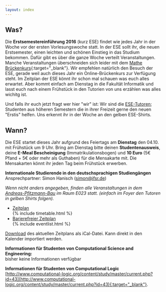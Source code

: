 ```yaml
---
layout: index
---
```


## Was?

Die **Erstsemestereinführung 2016** (kurz ESE) findet wie jedes Jahr in der Woche vor der ersten Vorlesungswoche statt. In der ESE sollt ihr, die neuen Erstsemester, einen leichten und schönen Einstieg in das Studium bekommen. Dafür gibt es über die ganze Woche verteilt Veranstaltungen. Manche Veranstaltungen überschneiden sich leider mit dem [Mathe Brückenkurs](https://tu-dresden.de/mn/math/studium/lehrangebot/brueckenkurs){:target="_blank"}. Wir empfehlen natürlich den Besuch der ESE, gerade weil auch dieses Jahr ein Online-Brückenkurs zur Verfügung steht. Im Zeitplan der ESE könnt ihr schon mal schauen was euch alles erwartet. Aber kommt einfach am Dienstag in die Fakultät Informatik und lasst euch nach einem Frühstück in den Tutorien von uns erzählen was alles wichitg ist.


Und falls ihr euch jetzt fragt wer hier "wir" ist: Wir sind die [ESE-Tutoren](fotos.html); Studenten aus höheren Semestern die in ihrer Freizeit gerne den neuen "Erstis" helfen. Uns erkennt ihr in der Woche an den gelben ESE-Shirts.


## Wann?

Die ESE startet dieses Jahr aufgrund des Feiertags am **Dienstag** den 04.10. mit Frühstück um 9 Uhr. Bring am Dienstag bitte deinen **Studentenausweis**, deine **E-Meal Bescheinigung** (Immatrikulationsbogen) und **10 Euro** (5€ Pfand + 5€ oder mehr als Guthaben) für die Mensakarte mit. Die Mensakarten könnt ihr jeden Tag beim Frühstück erwerben.

**Internationale Studierende in den deutschsprachigen Studiengängen**  
Ansprechpartner: Simon Hanisch (simon@ifsr.de)

*Wenn nicht anders angegeben, finden alle Veranstaltungen in dem [Andreas-Pfitzmann-Bau](https://navigator.tu-dresden.de/karten/dresden/geb/apb) im Raum E023 statt. (einfach im Foyer den Tutoren in gelben Shirts folgen).*


<ul class="accordion" data-accordion="" role="tablist">
  <li class="accordion-navigation">
    <a href="#timetable" role="tab" id="timetable-heading" aria-controls="timetable">Zeitplan</a>
    <div id="timetable" class="content active" role="tabpanel" aria-labelledby="timetable-heading">
			{% include timetable.html %}
    </div>
  </li>
  <li class="accordion-navigation">
    <a href="#barrierfree" role="tab" id="barrierfree-heading" aria-controls="barrierfree">Barierefreier Zeitplan</a>
    <div id="barrierfree" class="content" role="tabpanel" aria-labelledby="barrierfree-heading">
   		{% include eventlist.html %}
    </div>
  </li>
</ul>

[Download](ESE.ics) des aktuellen Zeitplans als iCal-Datei. Kann direkt in den Kalender importiert werden.

**Informationen für Studenten von Computational Science and Engineering:**  
bisher keine Informationen verfügbar

**Informationen für Studenten von Computational Logic**  
[http://www.computational-logic.org/content/study/master/current.php?id=43](http://www.computational-logic.org/content/study/master/current.php?id=43){:target="_blank"}.

